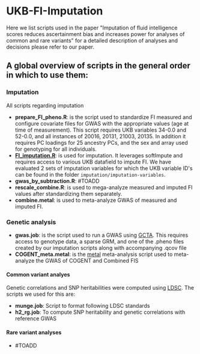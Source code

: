 # UKB-FI-Imputation
Here we list scripts used in the paper "Imputation of fluid intelligence scores reduces ascertainment bias and increases power for analyses of common and rare variants"
for a detailed description of analyses and decisions please refer to our paper.

## A global overview of scripts in the general order in which to use them:

### Imputation
All scripts regarding imputation

- **prepare_FI_pheno.R**: is the script used to standardize FI measured and configure covariate files for GWAS with the appropriate values (age at time of measurement). This script requires UKB variables 34-0.0 and 52-0.0, and all instances of 20016, 20131, 21003, 20135. In addition it requires PC loadings for 25 ancestry PCs, and the sex and array used for genotyping for all individuals.
- **[FI_imputation.R](https://github.com/dmvandenberg/UKB-FI-Imputation/blob/main/imputation/FI_imputation.R)**: is used for imputation. It leverages softImpute and requires access to various UKB datafield to impute FI. We have evaluated 2 sets of imputation variables for which the UKB variable ID's can be found in the folder `imputation/imputation-variables`.
- **gwas_by_subtraction.R**: #TOADD
- **rescale_combine.R**: is used to mega-analyze measured and imputed FI values after standardizing them separately.
- **combine.metal**: is used to meta-analyze GWAS of measured and imputed FI.

### Genetic analysis

- **gwas.job**: is the script used to run a GWAS using [GCTA](https://yanglab.westlake.edu.cn/software/gcta/). This requires access to genotype data, a sparse GRM, and one of the .pheno files created by our imputation scripts along with accompanying .qcov file
- **COGENT_meta.metal**: is the [metal](https://genome.sph.umich.edu/wiki/METAL_Documentation) meta-analysis script used to meta-analyze the GWAS of COGENT and Combined FIS
  
#### Common variant analyes

Genetic correlations and SNP heritabilities were computed using [LDSC](https://github.com/bulik/ldsc). The scripts we used for this are:

- **munge.job**: Script to format following LDSC standards
- **h2_rg.job**: To compute SNP heritability and genetic correlations with reference GWAS

#### Rare variant analyses

- #TOADD


